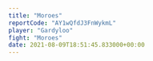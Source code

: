 ```yaml
---
title: "Moroes"
reportCode: "AY1wQfdJ3FnWykmL"
player: "Gardyloo"
fight: "Moroes"
date: 2021-08-09T18:51:45.833000+00:00
---
```

